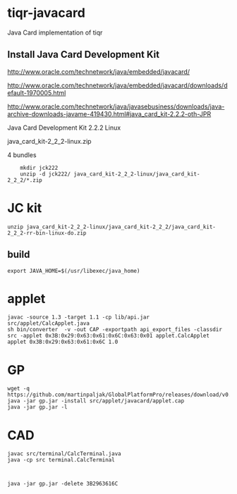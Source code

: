 # tiqr-javacard
Java Card implementation of tiqr


## Install Java Card Development Kit


http://www.oracle.com/technetwork/java/embedded/javacard/

http://www.oracle.com/technetwork/java/embedded/javacard/downloads/default-1970005.html


http://www.oracle.com/technetwork/java/javasebusiness/downloads/java-archive-downloads-javame-419430.html#java_card_kit-2.2.2-oth-JPR

 Java Card Development Kit 2.2.2 Linux  
 
java_card_kit-2_2_2-linux.zip
 

4 bundles

        mkdir jck222
        unzip -d jck222/ java_card_kit-2_2_2-linux/java_card_kit-2_2_2/*.zip 

# JC kit

	unzip java_card_kit-2_2_2-linux/java_card_kit-2_2_2/java_card_kit-2_2_2-rr-bin-linux-do.zip 


## build

	export JAVA_HOME=$(/usr/libexec/java_home)


# applet

	javac -source 1.3 -target 1.1 -cp lib/api.jar src/applet/CalcApplet.java 
	sh bin/converter  -v -out CAP -exportpath api_export_files -classdir src -applet 0x3B:0x29:0x63:0x61:0x6C:0x63:0x01 applet.CalcApplet applet 0x3B:0x29:0x63:0x61:0x6C 1.0

# GP

	wget -q https://github.com/martinpaljak/GlobalPlatformPro/releases/download/v0.3.9/gp.jar
	java -jar gp.jar -install src/applet/javacard/applet.cap
	java -jar gp.jar -l

# CAD

	javac src/terminal/CalcTerminal.java 
	java -cp src terminal.CalcTerminal

# 

	java -jar gp.jar -delete 3B2963616C

